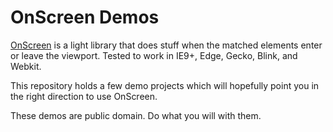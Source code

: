 # OnScreen Demos

[OnScreen](https://github.com/silvestreh/onScreen) is a light library that does stuff when the matched elements enter or leave the viewport. Tested to work in IE9+, Edge, Gecko, Blink, and Webkit.

This repository holds a few demo projects which will hopefully point you in the right direction to use OnScreen.

These demos are public domain. Do what you will with them.
